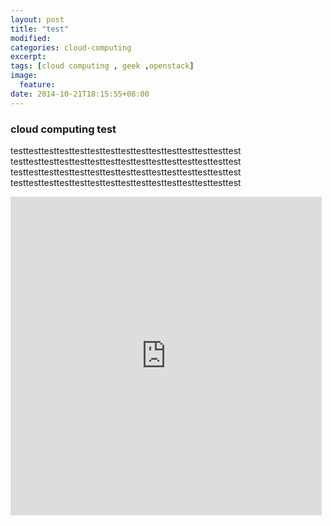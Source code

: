 ```yaml
---
layout: post
title: "test"
modified:
categories: cloud-computing
excerpt:
tags: [cloud computing , geek ,openstack]
image:
  feature:
date: 2014-10-21T18:15:55+08:00
---
```


### cloud computing test

testtesttesttesttesttesttesttesttesttesttesttesttesttesttest
testtesttesttesttesttesttesttesttesttesttesttesttesttesttest
testtesttesttesttesttesttesttesttesttesttesttesttesttesttest
testtesttesttesttesttesttesttesttesttesttesttesttesttesttest


<iframe width="498" height="510" src="http://player.youku.com/embed/XODA3ODQ4NzE2" frameborder="0" allowfullscreen> </iframe>

